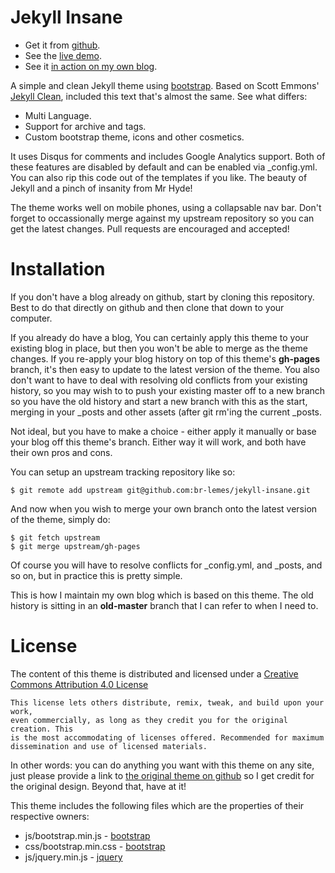 Jekyll Insane
=============

* Get it from [github](http://github.com/br-lemes/jekyll-insane/).
* See the [live demo](http://www.br-lemes.net/jekyll-insane/).
* See it [in action on my own blog](http://www.br-lemes.net/).

A simple and clean Jekyll theme using [bootstrap](http://getbootstrap.com/).
Based on Scott Emmons' [Jekyll Clean](https://github.com/scotte/jekyll-clean/),
included this text that's almost the same. See what differs:

* Multi Language.
* Support for archive and tags.
* Custom bootstrap theme, icons and other cosmetics.

<!-- more -->
It uses Disqus for comments and includes Google Analytics support. Both of
these features are disabled by default and can be enabled via \_config.yml.
You can also rip this code out of the templates if you like.
The beauty of Jekyll and a pinch of insanity from Mr Hyde!

The theme works well on mobile phones, using a collapsable nav bar. Don't
forget to occassionally merge against my upstream repository so you can get
the latest changes. Pull requests are encouraged and accepted!

Installation
============

If you don't have a blog already on github, start by cloning this repository.
Best to do that directly on github and then clone that down to your computer.

If you already do have a blog, You can certainly apply this theme to your existing
blog in place, but then you won't be able to merge as the theme changes. If you
re-apply your blog history on top of this theme's **gh-pages** branch, it's then
easy to update to the latest version of the theme. You also don't want to have to
deal with resolving old conflicts from your existing history, so you may wish to to
push your existing master off to a new branch so you have the old history and start
a new branch with this as the start, merging in your \_posts and other assets (after
git rm'ing the current \_posts.

Not ideal, but you have to make a choice - either apply it manually or base your
blog off this theme's branch. Either way it will work, and both have their own
pros and cons.

You can setup an upstream tracking repository like so:

```
$ git remote add upstream git@github.com:br-lemes/jekyll-insane.git
```
And now when you wish to merge your own branch onto the latest version of the
theme, simply do:

```
$ git fetch upstream
$ git merge upstream/gh-pages
```

Of course you will have to resolve conflicts for \_config.yml,
and \_posts, and so on, but in practice this is pretty simple.

This is how I maintain my own blog which is based on this theme. The old history is
sitting in an **old-master** branch that I can refer to when I need to.

License
=======

The content of this theme is distributed and licensed under a
[Creative Commons Attribution 4.0 License](https://creativecommons.org/licenses/by/4.0/legalcode)

    This license lets others distribute, remix, tweak, and build upon your work,
    even commercially, as long as they credit you for the original creation. This
    is the most accommodating of licenses offered. Recommended for maximum
    dissemination and use of licensed materials.

In other words: you can do anything you want with this theme on any site, just please
provide a link to [the original theme on github](https://github.com/br-lemes/jekyll-insane)
so I get credit for the original design. Beyond that, have at it!

This theme includes the following files which are the properties of their
respective owners:

* js/bootstrap.min.js - [bootstrap](http://getbootstrap.com/)
* css/bootstrap.min.css - [bootstrap](http://getbootstrap.com/)
* js/jquery.min.js - [jquery](https://jquery.com/)
